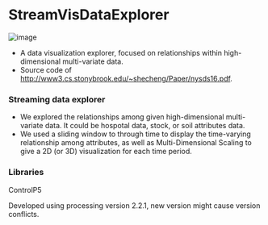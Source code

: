 # StreamVisDataExplorer
![image](https://cloud.githubusercontent.com/assets/13710785/26028259/eb20381a-37ea-11e7-908c-8dd6492121ed.png)
* A data visualization explorer, focused on relationships within high-dimensional multi-variate data.
* Source code of http://www3.cs.stonybrook.edu/~shecheng/Paper/nysds16.pdf.

### Streaming data explorer
* We explored the relationships among given high-dimensional multi-variate data. It could be hospotal data, stock, or soil attributes data.
* We used a sliding window to through time to display the time-varying relationship among attributes, as well as Multi-Dimensional Scaling to give a 2D (or 3D) visualization for each time period.


### Libraries
ControlP5

Developed using processing version 2.2.1, new version might cause version conflicts.
